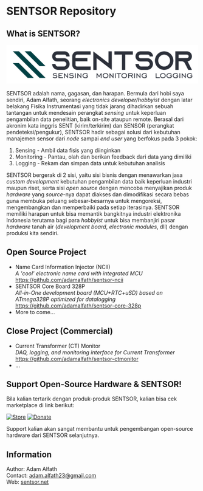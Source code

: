 # SENTSOR Repository
## What is SENTSOR?
<img src="https://github.com/adamalfath/sentsor/blob/master/media/sentsor-full.png" width="600">  

SENTSOR adalah nama, gagasan, dan harapan. Bermula dari hobi saya sendiri, Adam Alfath, seorang _electronics developer/hobbyist_ dengan latar belakang Fisika Instrumentasi yang tidak jarang dihadirkan sebuah tantangan untuk mendesain perangkat _sensing_ untuk keperluan pengambilan data penelitian, baik on-site ataupun remote. Berasal dari akronim kata inggris SENT (kirim/terkirim) dan SENSOR (perangkat pendeteksi/pengukur), SENTSOR hadir sebagai solusi dari kebutuhan manajemen sensor dari _node_ sampai _end user_ yang berfokus pada 3 pokok:
1. Sensing - Ambil data fisis yang diinginkan
2. Monitoring - Pantau, olah dan berikan feedback dari data yang dimiliki
3. Logging - Rekam dan simpan data untuk kebutuhan analisis  

SENTSOR bergerak di 2 sisi, yaitu sisi bisnis dengan menawarkan jasa _custom development_ kebutuhan pengambilan data baik keperluan industri maupun riset, serta sisi _open source_ dengan mencoba menyajikan produk _hardware_ yang _source_-nya dapat diakses dan dimodifikasi secara bebas guna membuka peluang sebesar-besarnya untuk mengoreksi, mengembangkan dan memperbaiki pada setiap iterasinya. SENTSOR memiliki harapan untuk bisa memantik bangkitnya industri elektronika Indonesia terutama bagi para _hobbyist_ untuk bisa membanjiri pasar _hardware_ tanah air (_development board_, _electronic modules_, dll) dengan produksi kita sendiri.

## Open Source Project
- Name Card Information Injector (NCII)  
  _A 'cool' electronic name card with integrated MCU_  
  https://github.com/adamalfath/sentsor-ncii
- SENTSOR Core Board 328P  
  _All-in-One development board (MCU+RTC+uSD) based on ATmega328P optimized for datalogging_  
  https://github.com/adamalfath/sentsor-core-328p
- More to come... 

## Close Project (Commercial)
- Current Transformer (CT) Monitor  
  _DAQ, logging, and monitoring interface for Current Transformer_  
  https://github.com/adamalfath/sentsor-ctmonitor
- ... 

## Support Open-Source Hardware & SENTSOR!
Bila kalian tertarik dengan produk-produk SENTSOR, kalian bisa cek marketplace di link berikut:  

[![Store](https://img.shields.io/badge/marketplace-Tokopedia-brightgreen.svg)](https://www.tokopedia.com/gerai-sagalarupa/etalase/sentsor-product)  [![Donate](https://img.shields.io/badge/donate-PayPal-blue.svg)](#) 

Support kalian akan sangat membantu untuk pengembangan open-source hardware dari SENTSOR selanjutnya.

## Information
Author: Adam Alfath  
Contact: adam.alfath23@gmail.com  
Web: [sentsor.net](http://www.sentsor.net)
